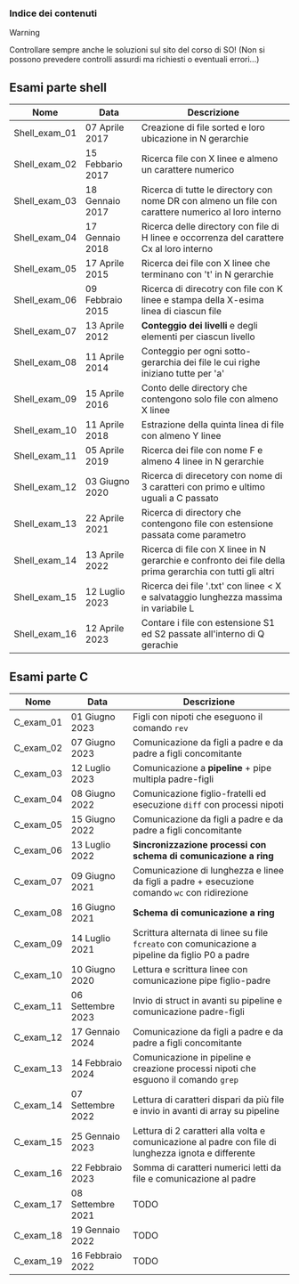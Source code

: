 ### Indice dei contenuti

>[!WARNING]
>
>Controllare sempre anche le soluzioni sul sito del corso di SO!
>(Non si possono prevedere controlli assurdi ma richiesti o eventuali errori...)

## Esami parte shell
| Nome          | Data                  | Descrizione
|---------------|-----------------------| -------------------------------------------------------------------------------------------------------------
| Shell_exam_01 | 07 Aprile 2017        | Creazione di file sorted e loro ubicazione in N gerarchie
| Shell_exam_02 | 15 Febbario 2017      | Ricerca file con X linee e almeno un carattere numerico
| Shell_exam_03 | 18 Gennaio 2017       | Ricerca di tutte le directory con nome DR con almeno un file con carattere numerico al loro interno
| Shell_exam_04 | 17 Gennaio 2018       | Ricerca delle directory con file di H linee e occorrenza del carattere Cx al loro interno
| Shell_exam_05 | 17 Aprile 2015        | Ricerca dei file con X linee che terminano con 't' in N gerarchie
| Shell_exam_06 | 09 Febbraio 2015      | Ricerca di direcotry con file con K linee e stampa della X-esima linea di ciascun file
| Shell_exam_07 | 13 Aprile 2012        | **Conteggio dei livelli** e degli elementi per ciascun livello
| Shell_exam_08 | 11 Aprile 2014        | Conteggio per ogni sotto-gerarchia dei file le cui righe iniziano tutte per 'a'
| Shell_exam_09 | 15 Aprile 2016        | Conto delle directory che contengono solo file con almeno X linee
| Shell_exam_10 | 11 Aprile 2018        | Estrazione della quinta linea di file con almeno Y linee
| Shell_exam_11 | 05 Aprile 2019        | Ricerca dei file con nome F e almeno 4 linee in N gerarchie
| Shell_exam_12 | 03 Giugno 2020        | Ricerca di direcetory con nome di 3 caratteri con primo e ultimo uguali a C passato
| Shell_exam_13 | 22 Aprile 2021        | Ricerca di directory che contengono file con estensione passata come parametro
| Shell_exam_14 | 13 Aprile 2022        | Ricerca di file con X linee in N gerarchie e confronto dei file della prima gerarchia con tutti gli altri
| Shell_exam_15 | 12 Luglio 2023        | Ricerca dei file '.txt' con linee < X e salvataggio lunghezza massima in variabile L
| Shell_exam_16 | 12 Aprile 2023        | Contare i file con estensione S1 ed S2 passate all'interno di Q gerachie

## Esami parte C

| Nome          | Data                  | Descrizione
|---------------|-----------------------| -------------------------------------------------------------------------------------------------------------
| C_exam_01     | 01 Giugno 2023        | Figli con nipoti che eseguono il comando `rev`
| C_exam_02     | 07 Giugno 2023        | Comunicazione da figli a padre e da padre a figli concomitante
| C_exam_03     | 12 Luglio 2023        | Comunicazione a **pipeline** + pipe multipla padre-figli
| C_exam_04     | 08 Giugno 2022        | Comunicazione figlio-fratelli ed esecuzione `diff` con processi nipoti
| C_exam_05     | 15 Giugno 2022        | Comunicazione da figli a padre e da padre a figli concomitante
| C_exam_06     | 13 Luglio 2022        | **Sincronizzazione processi con schema di comunicazione a ring**
| C_exam_07     | 09 Giugno 2021        | Comunicazione di lunghezza e linee da figli a padre + esecuzione comando `wc` con ridirezione
| C_exam_08     | 16 Giugno 2021        | **Schema di comunicazione a ring**
| C_exam_09     | 14 Luglio 2021        | Scrittura alternata di linee su file `fcreato` con comunicazione a pipeline da figlio P0 a padre
| C_exam_10     | 10 Giugno 2020        | Lettura e scrittura linee con comunicazione pipe figlio-padre
| C_exam_11     | 06 Settembre 2023     | Invio di struct in avanti su pipeline e comunicazione padre-figli
| C_exam_12     | 17 Gennaio 2024       | Comunicazione da figli a padre e da padre a figli concomitante
| C_exam_13     | 14 Febbraio 2024      | Comunicazione in pipeline e creazione processi nipoti che esguono il comando `grep`
| C_exam_14     | 07 Settembre 2022     | Lettura di caratteri dispari da più file e invio in avanti di array su pipeline
| C_exam_15     | 25 Gennaio 2023       | Lettura di 2 caratteri alla volta e comunicazione al padre con file di lunghezza ignota e differente
| C_exam_16     | 22 Febbraio 2023      | Somma di caratteri numerici letti da file e comunicazione al padre
| C_exam_17     | 08 Settembre 2021     | TODO
| C_exam_18     | 19 Gennaio 2022       | TODO
| C_exam_19     | 16 Febbraio 2022      | TODO